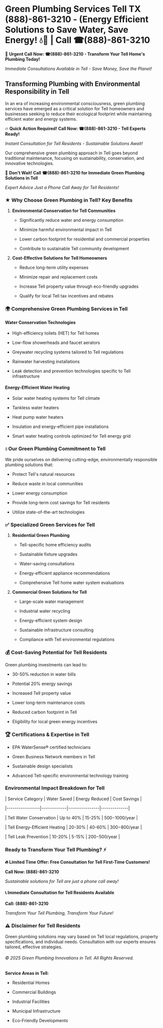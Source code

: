 # Green Plumbing Services Tell TX (888)-861-3210 - (Energy Efficient Solutions to Save Water, Save Energy! 💧🌿 | Call ☎(888)-861-3210

🚨 **Urgent Call Now: ☎(888)-861-3210 - Transform Your Tell Home's Plumbing Today!**
*Immediate Consultations Available in Tell - Save Money, Save the Planet!*

## Transforming Plumbing with Environmental Responsibility in Tell

In an era of increasing environmental consciousness, green plumbing services have emerged as a critical solution for Tell homeowners and businesses seeking to reduce their ecological footprint while maintaining efficient water and energy systems. 

🔥 **Quick Action Required! Call Now: ☎(888)-861-3210 - Tell Experts Ready!**
*Instant Consultation for Tell Residents - Sustainable Solutions Await!*

Our comprehensive green plumbing approach in Tell goes beyond traditional maintenance, focusing on sustainability, conservation, and innovative technologies.

🚨 **Don't Wait! Call ☎(888)-861-3210 for Immediate Green Plumbing Solutions in Tell**
*Expert Advice Just a Phone Call Away for Tell Residents!*

### ★ Why Choose Green Plumbing in Tell? Key Benefits

1. **Environmental Conservation for Tell Communities** 
   - Significantly reduce water and energy consumption
   - Minimize harmful environmental impact in Tell
   - Lower carbon footprint for residential and commercial properties
   - Contribute to sustainable Tell community development

2. **Cost-Effective Solutions for Tell Homeowners** 
   - Reduce long-term utility expenses
   - Minimize repair and replacement costs
   - Increase Tell property value through eco-friendly upgrades
   - Qualify for local Tell tax incentives and rebates

### 🌍 Comprehensive Green Plumbing Services in Tell

#### Water Conservation Technologies
- High-efficiency toilets (HET) for Tell homes
- Low-flow showerheads and faucet aerators
- Greywater recycling systems tailored to Tell regulations
- Rainwater harvesting installations
- Leak detection and prevention technologies specific to Tell infrastructure

#### Energy-Efficient Water Heating
- Solar water heating systems for Tell climate
- Tankless water heaters
- Heat pump water heaters
- Insulation and energy-efficient pipe installations
- Smart water heating controls optimized for Tell energy grid

### 💧 Our Green Plumbing Commitment to Tell

We pride ourselves on delivering cutting-edge, environmentally responsible plumbing solutions that:
- Protect Tell's natural resources
- Reduce waste in local communities
- Lower energy consumption
- Provide long-term cost savings for Tell residents
- Utilize state-of-the-art technologies

### ✅ Specialized Green Services for Tell

1. **Residential Green Plumbing**
   - Tell-specific home efficiency audits
   - Sustainable fixture upgrades
   - Water-saving consultations
   - Energy-efficient appliance recommendations
   - Comprehensive Tell home water system evaluations

2. **Commercial Green Solutions for Tell**
   - Large-scale water management
   - Industrial water recycling
   - Energy-efficient system design
   - Sustainable infrastructure consulting
   - Compliance with Tell environmental regulations

### 💰 Cost-Saving Potential for Tell Residents

Green plumbing investments can lead to:
- 30-50% reduction in water bills
- Potential 20% energy savings
- Increased Tell property value
- Lower long-term maintenance costs
- Reduced carbon footprint in Tell
- Eligibility for local green energy incentives

### 🏆 Certifications & Expertise in Tell

- EPA WaterSense® certified technicians
- Green Business Network members in Tell
- Sustainable design specialists
- Advanced Tell-specific environmental technology training

### Environmental Impact Breakdown for Tell

| Service Category | Water Saved | Energy Reduced | Cost Savings |
|-----------------|-------------|----------------|--------------|
| Tell Water Conservation | Up to 40% | 15-25% | $500-$1000/year |
| Tell Energy-Efficient Heating | 20-30% | 40-60% | $300-$800/year |
| Tell Leak Prevention | 10-20% | 5-15% | $200-$500/year |

### Ready to Transform Your Tell Plumbing? ⚡

**🔥 Limited Time Offer: Free Consultation for Tell First-Time Customers!**

**Call Now: (888)-861-3210**
*Sustainable solutions for Tell are just a phone call away!*

#### 📞 Immediate Consultation for Tell Residents Available

**Call: (888)-861-3210**
*Transform Your Tell Plumbing, Transform Your Future!*

### ⚠️ Disclaimer for Tell Residents

Green plumbing solutions may vary based on Tell local regulations, property specifications, and individual needs. Consultation with our experts ensures tailored, effective strategies.

###### © 2025 Green Plumbing Innovations in Tell. All Rights Reserved.

**Service Areas in Tell:** 
- Residential Homes
- Commercial Buildings
- Industrial Facilities
- Municipal Infrastructure
- Eco-Friendly Developments